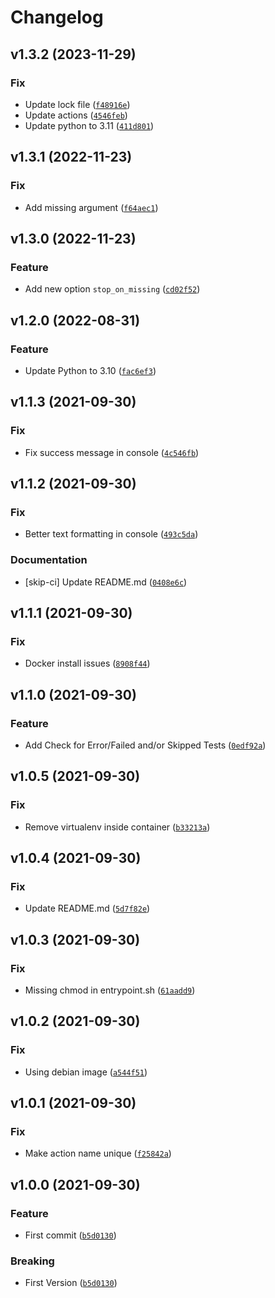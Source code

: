 # Changelog

<!--next-version-placeholder-->

## v1.3.2 (2023-11-29)

### Fix

* Update lock file ([`f48916e`](https://github.com/chrismaille/junito/commit/f48916e330d4cdfb8e869ac6599f9a001210d5ad))
* Update actions ([`4546feb`](https://github.com/chrismaille/junito/commit/4546febc30b5cd8db76919289d0a65a6e97be979))
* Update python to 3.11 ([`411d801`](https://github.com/chrismaille/junito/commit/411d8018d635c108c83232a14b8ec1791ef643b3))

## v1.3.1 (2022-11-23)
### Fix
* Add missing argument ([`f64aec1`](https://github.com/chrismaille/junito/commit/f64aec19c6a693d25ed429a5e61e0412a0687d67))

## v1.3.0 (2022-11-23)
### Feature
* Add new option `stop_on_missing` ([`cd02f52`](https://github.com/chrismaille/junito/commit/cd02f5209d6188f7e32100280cedad0a7521cc6a))

## v1.2.0 (2022-08-31)
### Feature
* Update Python to 3.10 ([`fac6ef3`](https://github.com/chrismaille/junito/commit/fac6ef3ea175a7b0f7c1c224afd3fba978c48d42))

## v1.1.3 (2021-09-30)
### Fix
* Fix success message in console ([`4c546fb`](https://github.com/chrismaille/junito/commit/4c546fb418be822a3a32e449031aef7efe93b6f7))

## v1.1.2 (2021-09-30)
### Fix
* Better text formatting in console ([`493c5da`](https://github.com/chrismaille/junito/commit/493c5da221b68b3d3d8748b951943b6ad3f351b1))

### Documentation
* [skip-ci] Update README.md ([`0408e6c`](https://github.com/chrismaille/junito/commit/0408e6cf483c8f75fb4685e0adc6598e14b939f8))

## v1.1.1 (2021-09-30)
### Fix
* Docker install issues ([`8908f44`](https://github.com/chrismaille/junito/commit/8908f4424b462462c11fd14b799284628f2e1fda))

## v1.1.0 (2021-09-30)
### Feature
* Add Check for Error/Failed and/or Skipped Tests ([`0edf92a`](https://github.com/chrismaille/junito/commit/0edf92af2c20c6dc34ef6e2c02765b050da3783f))

## v1.0.5 (2021-09-30)
### Fix
* Remove virtualenv inside container ([`b33213a`](https://github.com/chrismaille/junito/commit/b33213a54ac5ce2aba4e42d2d519219a52a12e83))

## v1.0.4 (2021-09-30)
### Fix
* Update README.md ([`5d7f82e`](https://github.com/chrismaille/junito/commit/5d7f82e01647f55f1627fd1b846bda2d40a899dc))

## v1.0.3 (2021-09-30)
### Fix
* Missing chmod in entrypoint.sh ([`61aadd9`](https://github.com/chrismaille/junito/commit/61aadd904f2063427fd9ac8bb8d7f182d099fdd8))

## v1.0.2 (2021-09-30)
### Fix
* Using debian image ([`a544f51`](https://github.com/chrismaille/junito/commit/a544f51d7ab09e1c8af16f8a11c5cafbd47ecef2))

## v1.0.1 (2021-09-30)
### Fix
* Make action name unique ([`f25842a`](https://github.com/chrismaille/junito/commit/f25842aaafb1da32be743bda8ebd88a9872eebd5))

## v1.0.0 (2021-09-30)
### Feature
* First commit ([`b5d0130`](https://github.com/chrismaille/junito/commit/b5d0130f57f90c1b5e0e6b8f49b8d5844d26b6ae))

### Breaking
* First Version  ([`b5d0130`](https://github.com/chrismaille/junito/commit/b5d0130f57f90c1b5e0e6b8f49b8d5844d26b6ae))
